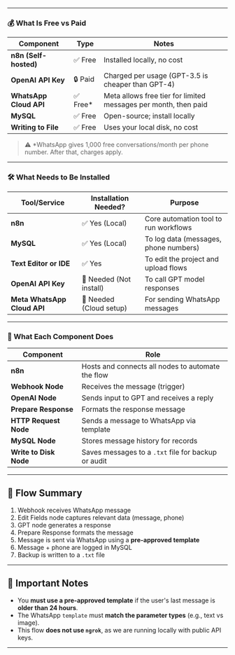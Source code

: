 
---

### 💰 What Is Free vs Paid

| Component              | Type     | Notes                                                           |
| ---------------------- | -------- | --------------------------------------------------------------- |
| **n8n (Self-hosted)**  | ✅ Free   | Installed locally, no cost                                      |
| **OpenAI API Key**     | 🔒 Paid  | Charged per usage (GPT-3.5 is cheaper than GPT-4)               |
| **WhatsApp Cloud API** | ✅ Free\* | Meta allows free tier for limited messages per month, then paid |
| **MySQL**              | ✅ Free   | Open-source; install locally                                    |
| **Writing to File**    | ✅ Free   | Uses your local disk, no cost                                   |

> ⚠️ \*WhatsApp gives 1,000 free conversations/month per phone number. After that, charges apply.

---

### 🛠️ What Needs to Be Installed

| Tool/Service                | Installation Needed?    | Purpose                               |
| --------------------------- | ----------------------- | ------------------------------------- |
| **n8n**                     | ✅ Yes (Local)           | Core automation tool to run workflows |
| **MySQL**                   | ✅ Yes (Local)           | To log data (messages, phone numbers) |
| **Text Editor or IDE**      | ✅ Yes                   | To edit the project and upload flows  |
| **OpenAI API Key**          | 🔑 Needed (Not install) | To call GPT model responses           |
| **Meta WhatsApp Cloud API** | 🔑 Needed (Cloud setup) | For sending WhatsApp messages         |

---

### 🧠 What Each Component Does

| Component              | Role                                                |
| ---------------------- | --------------------------------------------------- |
| **n8n**                | Hosts and connects all nodes to automate the flow   |
| **Webhook Node**       | Receives the message (trigger)                      |
| **OpenAI Node**        | Sends input to GPT and receives a reply             |
| **Prepare Response**   | Formats the response message                        |
| **HTTP Request Node**  | Sends a message to WhatsApp via template            |
| **MySQL Node**         | Stores message history for records                  |
| **Write to Disk Node** | Saves messages to a `.txt` file for backup or audit |

---
## 🔄 Flow Summary

1. Webhook receives WhatsApp message
2. Edit Fields node captures relevant data (message, phone)
3. GPT node generates a response
4. Prepare Response formats the message
5. Message is sent via WhatsApp using a **pre-approved template**
6. Message + phone are logged in MySQL
7. Backup is written to a `.txt` file

---

## 📝 Important Notes

- You **must use a pre-approved template** if the user's last message is **older than 24 hours**.
- The WhatsApp `template` must **match the parameter types** (e.g., text vs image).
- This flow **does not use `ngrok`**, as we are running locally with public API keys.

---